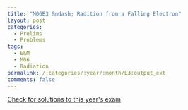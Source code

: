 ```yaml
---
title: "M06E3 &ndash; Radition from a Falling Electron"
layout: post
categories:
  - Prelims
  - Problems
tags:
  - E&M
  - M06
  - Radiation
permalink: /:categories/:year/:month/E3:output_ext
comments: false
---
```

<object data="2006M3E.pdf" type="application/pdf" width="100%" height="500"></object>
<div class="message"><a href='https://princetonprelim.com/prelim/17/'>Check for solutions to this year's exam</a></div>